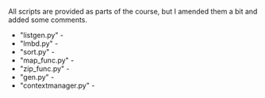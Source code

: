 All scripts are provided as parts of the course, but I amended them a bit and added some comments.

- "listgen.py" - 
- "lmbd.py" - 
- "sort.py" - 
- "map_func.py" - 
- "zip_func.py" - 
- "gen.py" - 
- "contextmanager.py" - 